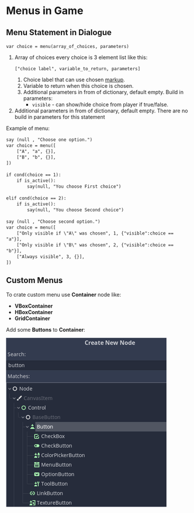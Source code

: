 # Menus in Game

## Menu Statement in Dialogue

```gdscript
var choice = menu(array_of_choices, parameters)
```

1. Array of choices every choice is 3 element list like this:
   ```gdscript
   ["choice label", variable_to_return, parameters]
   ```
   1. Choice label that can use chosen [markup](text.md).
   1. Variable to return when this choice is chosen.
   1. Additional parameters in from of dictionary, default empty. Build in parameters:
      - `visible` - can show/hide choice from player if true/false.
1. Additional parameters in from of dictionary, default empty.
   There are no build in parameters for this statement

Example of menu:

```gdscript
say (null , "Choose one option.")
var choice = menu([
    ["A", "a", {}],
    ["B", "b", {}],
])

if cond(choice == 1):
	if is_active():
        say(null, "You choose First choice")

elif cond(choice == 2):
	if is_active():
        say(null, "You choose Second choice")

say (null , "Choose second option.")
var choice = menu([
    ["Only visible if \"A\" was chosen", 1, {"visible":choice == "a"}],
    ["Only visible if \"B\" was chosen", 2, {"visible":choice == "b"}],
    ["Always visible", 3, {}],
])
```

<!-- todo add screen shots -->

## Custom Menus

To crate custom menu use **Container** node like:

- **VBoxContainer**
- **HBoxContainer**
- **GridContainer**

Add some **Buttons** to **Container**:

![](menus/button_types.png)
